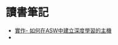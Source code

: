 # 讀書筆記
- [實作- 如何在ASW中建立深度學習的主機](https://github.com/htaiwan/study_note/blob/master/實作-%20如何在ASW中建立深度學習的主機.md)
- 